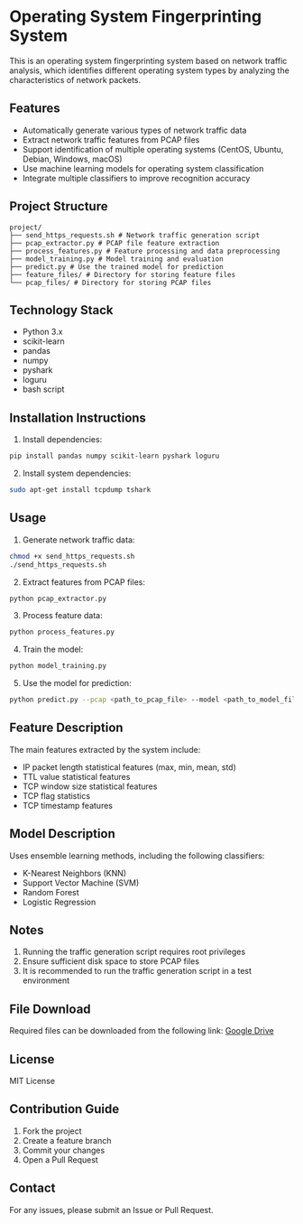 # Operating System Fingerprinting System

This is an operating system fingerprinting system based on network traffic analysis, which identifies different operating system types by analyzing the characteristics of network packets.

## Features

- Automatically generate various types of network traffic data
- Extract network traffic features from PCAP files
- Support identification of multiple operating systems (CentOS, Ubuntu, Debian, Windows, macOS)
- Use machine learning models for operating system classification
- Integrate multiple classifiers to improve recognition accuracy

## Project Structure

```
project/
├── send_https_requests.sh # Network traffic generation script
├── pcap_extractor.py # PCAP file feature extraction
├── process_features.py # Feature processing and data preprocessing
├── model_training.py # Model training and evaluation
├── predict.py # Use the trained model for prediction
├── feature_files/ # Directory for storing feature files
└── pcap_files/ # Directory for storing PCAP files
```

## Technology Stack

- Python 3.x
- scikit-learn
- pandas
- numpy
- pyshark
- loguru
- bash script

## Installation Instructions

1. Install dependencies:

```bash
pip install pandas numpy scikit-learn pyshark loguru
```

2. Install system dependencies:

```bash
sudo apt-get install tcpdump tshark
```

## Usage

1. Generate network traffic data:

```bash
chmod +x send_https_requests.sh
./send_https_requests.sh
```

2. Extract features from PCAP files:

```bash
python pcap_extractor.py
```

3. Process feature data:

```bash
python process_features.py
```

4. Train the model:

```bash
python model_training.py
```

5. Use the model for prediction:

```bash
python predict.py --pcap <path_to_pcap_file> --model <path_to_model_file>
```

## Feature Description

The main features extracted by the system include:
- IP packet length statistical features (max, min, mean, std)
- TTL value statistical features
- TCP window size statistical features
- TCP flag statistics
- TCP timestamp features

## Model Description

Uses ensemble learning methods, including the following classifiers:
- K-Nearest Neighbors (KNN)
- Support Vector Machine (SVM)
- Random Forest
- Logistic Regression

## Notes

1. Running the traffic generation script requires root privileges
2. Ensure sufficient disk space to store PCAP files
3. It is recommended to run the traffic generation script in a test environment

## File Download

Required files can be downloaded from the following link: [Google Drive](https://drive.google.com/drive/folders/1JDthSZJlkorWXAPdICTXd7PGNyvbqntV?usp=drive_link)

## License

MIT License

## Contribution Guide

1. Fork the project
2. Create a feature branch
3. Commit your changes
4. Open a Pull Request

## Contact

For any issues, please submit an Issue or Pull Request.
